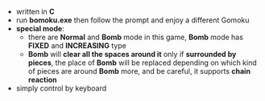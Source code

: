 - written in **C**
- run **bomoku.exe** then follow the prompt and enjoy a different Gomoku
- **special mode**:
  - there are **Normal** and **Bomb** mode in this game, **Bomb** mode has **FIXED** and **INCREASING** type
  - **Bomb** will **clear all the spaces around it** only if **surrounded by pieces**, the place of **Bomb** will be replaced depending on which kind of pieces are around **Bomb** more, and be careful, it supports **chain reaction**
- simply control by keyboard
